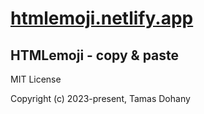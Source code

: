 # [htmlemoji.netlify.app](https://htmlemoji.netlify.app) 
## HTMLemoji - copy &amp; paste

MIT License

Copyright (c) 2023-present, Tamas Dohany
